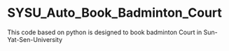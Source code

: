 # SYSU_Auto_Book_Badminton_Court
This code based on python is designed to book badminton Court in Sun-Yat-Sen-University
